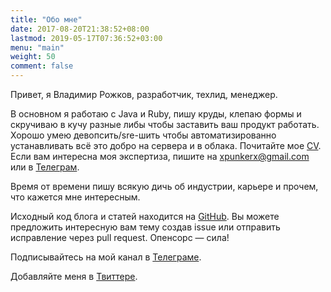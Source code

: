 ```yaml
---
title: "Обо мне"
date: 2017-08-20T21:38:52+08:00
lastmod: 2019-05-17T07:36:52+03:00
menu: "main"
weight: 50
comment: false
---
```


Привет, я Владимир Рожков, разработчик, техлид, менеджер.

В основном я работаю с Java и Ruby, пишу круды, клепаю формы и скручиваю в кучу разные либы чтобы заставить ваш продукт работать. Хорошо умею девопсить/sre-шить чтобы автоматизированно устанавливать всё это добро на сервера и в облака. Почитайте мое [CV](/en/cv). Если вам интересна моя экспертиза, пишите на [xpunkerx@gmail.com](xpunkerx@gmail.com) или в [Телеграм](https://t.me/xrozhokx).

Время от времени пишу всякую дичь об индустрии, карьере и прочем, что кажется мне интересным.

Исходный код блога и статей находится на [GitHub](https://github.com/rozhok/rozhkov.me). Вы можете предложить интересную вам тему создав issue или отправить исправление через pull request. Опенсорс — сила!

Подписывайтесь на мой канал в [Телеграме](https://t.me/full_of_hatred).
 
Добавляйте меня в [Твиттере](https://twitter.com/xrozhokx).